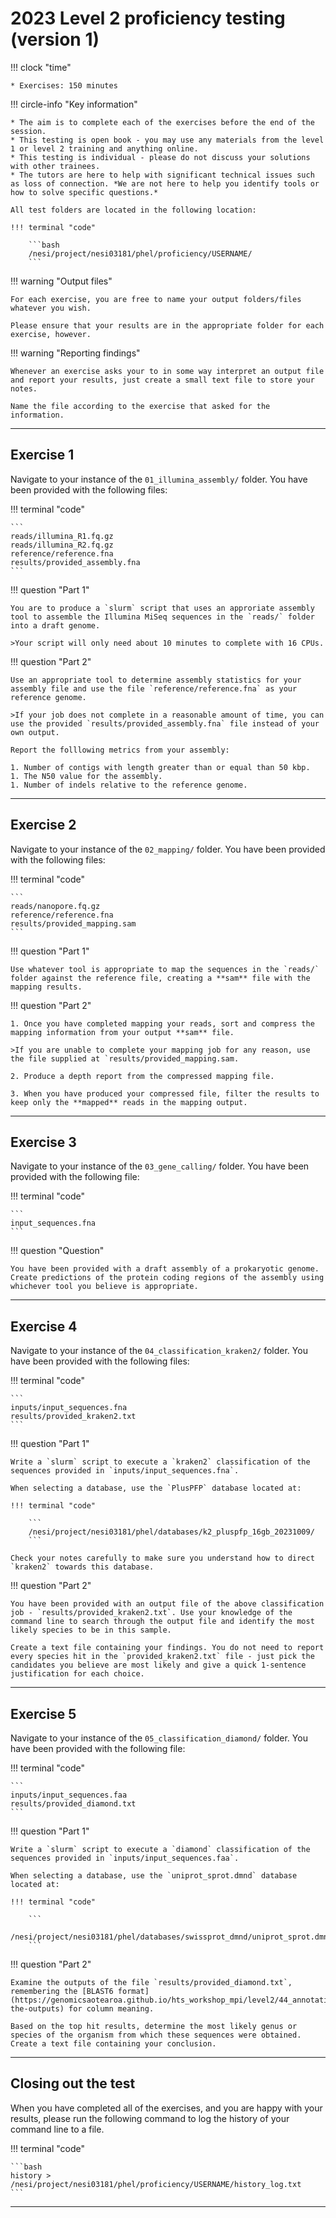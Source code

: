 # 2023 Level 2 proficiency testing (version 1)

!!! clock "time"

    * Exercises: 150 minutes

!!! circle-info "Key information"

    * The aim is to complete each of the exercises before the end of the session.
    * This testing is open book - you may use any materials from the level 1 or level 2 training and anything online.
    * This testing is individual - please do not discuss your solutions with other trainees.
    * The tutors are here to help with significant technical issues such as loss of connection. *We are not here to help you identify tools or how to solve specific questions.*

    All test folders are located in the following location:

    !!! terminal "code"

        ```bash
        /nesi/project/nesi03181/phel/proficiency/USERNAME/
        ```

!!! warning "Output files"

    For each exercise, you are free to name your output folders/files whatever you wish.

    Please ensure that your results are in the appropriate folder for each exercise, however.

!!! warning "Reporting findings"

    Whenever an exercise asks your to in some way interpret an output file and report your results, just create a small text file to store your notes.

    Name the file according to the exercise that asked for the information.

---

## Exercise 1

Navigate to your instance of the `01_illumina_assembly/` folder. You have been provided with the following files:

!!! terminal "code"

    ```
    reads/illumina_R1.fq.gz
    reads/illumina_R2.fq.gz
    reference/reference.fna
    results/provided_assembly.fna
    ```

!!! question "Part 1"

    You are to produce a `slurm` script that uses an approriate assembly tool to assemble the Illumina MiSeq sequences in the `reads/` folder into a draft genome.

    >Your script will only need about 10 minutes to complete with 16 CPUs.

!!! question "Part 2"

    Use an appropriate tool to determine assembly statistics for your assembly file and use the file `reference/reference.fna` as your reference genome.

    >If your job does not complete in a reasonable amount of time, you can use the provided `results/provided_assembly.fna` file instead of your own output.

    Report the folllowing metrics from your assembly:

    1. Number of contigs with length greater than or equal than 50 kbp.
    1. The N50 value for the assembly.
    1. Number of indels relative to the reference genome.

---

## Exercise 2

Navigate to your instance of the `02_mapping/` folder. You have been provided with the following files:

!!! terminal "code"

    ```
    reads/nanopore.fq.gz
    reference/reference.fna
    results/provided_mapping.sam
    ```

!!! question "Part 1"

    Use whatever tool is appropriate to map the sequences in the `reads/` folder against the reference file, creating a **sam** file with the mapping results.

!!! question "Part 2"

    1. Once you have completed mapping your reads, sort and compress the mapping information from your output **sam** file.

    >If you are unable to complete your mapping job for any reason, use the file supplied at `results/provided_mapping.sam.

    2. Produce a depth report from the compressed mapping file.

    3. When you have produced your compressed file, filter the results to keep only the **mapped** reads in the mapping output.

---

## Exercise 3

Navigate to your instance of the `03_gene_calling/` folder. You have been provided with the following file:

!!! terminal "code"

    ```
    input_sequences.fna
    ```

!!! question "Question"

    You have been provided with a draft assembly of a prokaryotic genome. Create predictions of the protein coding regions of the assembly using whichever tool you believe is appropriate.

---

## Exercise 4

Navigate to your instance of the `04_classification_kraken2/` folder. You have been provided with the following files:

!!! terminal "code"

    ```
    inputs/input_sequences.fna
    results/provided_kraken2.txt
    ```

!!! question "Part 1"

    Write a `slurm` script to execute a `kraken2` classification of the sequences provided in `inputs/input_sequences.fna`.

    When selecting a database, use the `PlusPFP` database located at:

    !!! terminal "code"

        ```
        /nesi/project/nesi03181/phel/databases/k2_pluspfp_16gb_20231009/
        ```

    Check your notes carefully to make sure you understand how to direct `kraken2` towards this database.

!!! question "Part 2"

    You have been provided with an output file of the above classification job - `results/provided_kraken2.txt`. Use your knowledge of the command line to search through the output file and identify the most likely species to be in this sample.

    Create a text file containing your findings. You do not need to report every species hit in the `provided_kraken2.txt` file - just pick the candidates you believe are most likely and give a quick 1-sentence justification for each choice.

---

## Exercise 5

Navigate to your instance of the `05_classification_diamond/` folder. You have been provided with the following file:

!!! terminal "code"

    ```
    inputs/input_sequences.faa
    results/provided_diamond.txt
    ```

!!! question "Part 1"

    Write a `slurm` script to execute a `diamond` classification of the sequences provided in `inputs/input_sequences.faa`.

    When selecting a database, use the `uniprot_sprot.dmnd` database located at:

    !!! terminal "code"

        ```
        /nesi/project/nesi03181/phel/databases/swissprot_dmnd/uniprot_sprot.dmnd
        ```

!!! question "Part 2"

    Examine the outputs of the file `results/provided_diamond.txt`, remembering the [BLAST6 format](https://genomicsaotearoa.github.io/hts_workshop_mpi/level2/44_annotation_protein/#comparing-the-outputs) for column meaning.

    Based on the top hit results, determine the most likely genus or species of the organism from which these sequences were obtained. Create a text file containing your conclusion.

---


## Closing out the test

When you have completed all of the exercises, and you are happy with your results, please run the following command to log the history of your command line to a file.

!!! terminal "code"

    ```bash
    history > /nesi/project/nesi03181/phel/proficiency/USERNAME/history_log.txt
    ```

---
